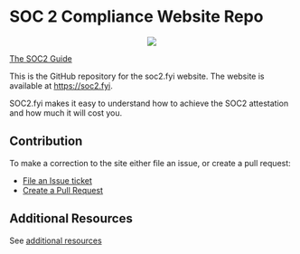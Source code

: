 # SOC 2 Compliance Website Repo

<p align="center">
    <a href="https://soc2.fyi" alt="SOC2 Guide">
        <img src="https://img.shields.io/badge/SOC2%20Guide-blue">
    </a>
</p>


[The SOC2 Guide](https://soc2.fyi/)

This is the GitHub repository for the soc2.fyi website. The website is available at https://soc2.fyi.

SOC2.fyi makes it easy to understand how to achieve the SOC2 attestation and how much it will cost you.

## Contribution

To make a correction to the site either file an issue, or create a pull request:

* [File an Issue ticket](https://github.com/Rhosys/soc2.fyi/issues)
* [Create a Pull Request](https://github.com/Rhosys/soc2.fyi/pulls)

## Additional Resources

See [additional resources](./docs/additional-resources.md)